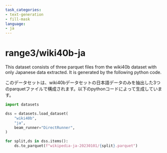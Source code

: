 ```yaml
---
task_categories:
- text-generation
- fill-mask
language:
- ja
---
```

# range3/wiki40b-ja

This dataset consists of three parquet files from the wiki40b dataset with only Japanese data extracted. It is generated by the following python code.

このデータセットは、wiki40bデータセットの日本語データのみを抽出した3つのparquetファイルで構成されます。以下のpythonコードによって生成しています。

```py
import datasets

dss = datasets.load_dataset(
    "wiki40b",
    "ja",
    beam_runner="DirectRunner",
)

for split,ds in dss.items():
    ds.to_parquet(f"wikipedia-ja-20230101/{split}.parquet")
```